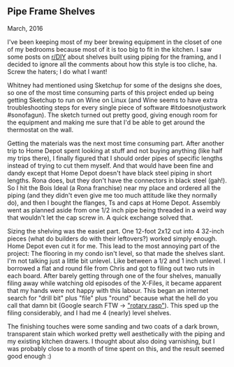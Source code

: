 ## Pipe Frame Shelves
March, 2016

<link rel="import" href="building-projects/header.html">
<building-projects-header imgur-image-id="w6hLijq" imgur-album-id="hWdXY" reddit-comment-id="4ln4xd">
</building-projects-header>

I've been keeping most of my beer brewing equipment in the closet of one of my bedrooms because most
of it is too big to fit in the kitchen. I saw some posts on [r/DIY](http://www.reddit.com/r/diy)
about shelves built using piping for the framing, and I decided to ignore all the comments about how
this style is too cliche, ha. Screw the haters; I do what I want!

Whitney had mentioned using Sketchup for some of the designs she does, so one of the most time
consuming parts of this project ended up being getting Sketchup to run on Wine on Linux (and Wine
seems to have extra troubleshooting steps for every single piece of software #itdoesnotjustwork
\#sonofagun). The sketch turned out pretty good, giving enough room for the equipment and making me
sure that I'd be able to get around the thermostat on the wall.

Getting the materials was the next most time consuming part. After another trip to Home Depot spent
looking at stuff and not buying anything (like half my trips there), I finally figured that I should
order pipes of specific lengths instead of trying to cut them myself. And that would have been fine
and dandy except that Home Depot doesn't have black steel piping in short lengths. Rona does, but
they don't have the connectors in black steel (gah!). So I hit the Bois Ideal (a Rona franchise)
near my place and ordered all the piping (and they didn't even give me too much attitude like they
normally do), and then I bought the flanges, Ts and caps at Home Depot. Assembly went as planned
aside from one 1/2 inch pipe being threaded in a weird way that wouldn't let the cap screw in. A
quick exchange solved that.

Sizing the shelving was the easiet part. One 12-foot 2x12 cut into 4 32-inch pieces (what do
builders do with their leftovers?) worked simply enough. Home Depot even cut it for me. This lead to
the most annoying part of the project: The flooring in my condo isn't level, so that made the
shelves slant. I'm not talking just a little bit unlevel. Like between a 1/2 and 1 inch unlevel. I
borrowed a flat and round file from Chris and got to filing out two ruts in each board. After barely
getting through one of the four shelves, manually filing away while watching old episodes of the
X-Files, it became apparent that my hands were not happy with this labour. This began an internet
search for "drill bit" plus "file" plus "round" because what the hell do you call that damn bit
(Google search FTW -> ["rotary rasp"](https://www.google.com/search?q=rotary+rasp)). This sped up
the filing considerably, and I had me 4 (nearly) level shelves.

The finishing touches were some sanding and two coats of a dark brown, transparent stain which
worked pretty well aesthetically with the piping and my existing kitchen drawers. I thought about
also doing varnishing, but I was probably close to a month of time spent on this, and the result
seemed good enough :)

